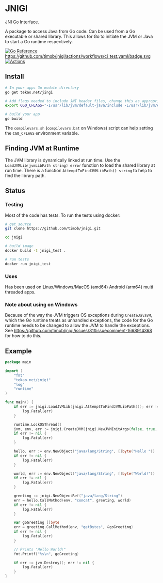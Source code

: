 # JNIGI
JNI Go Interface.

A package to access Java from Go code. Can be used from a Go executable or shared library.
This allows for Go to initiate the JVM or Java to start a Go runtime respectively.

[![Go Reference](https://pkg.go.dev/badge/tekao.net/jnigi.svg)](https://pkg.go.dev/tekao.net/jnigi)
https://github.com/timob/jnigi/actions/workflows/ci_test.yaml/badge.svg [![Actions](https://github.com/timob/jnigi/actions?query=branch%3Amaster)](https://github.com/timob/jnigi/actions/workflows/ci_test.yaml/badge.svg)

## Install
``` bash
# In your apps Go module directory
go get tekao.net/jingi

# Add flags needed to include JNI header files, change this as appropriate for your JDK and OS
export CGO_CFLAGS="-I/usr/lib/jvm/default-java/include -I/usr/lib/jvm/default-java/include/linux"

# build your app
go build
```
The `compilevars.sh` (`compilevars.bat` on Windows) script can help setting the `CGO_CFLAGS` environment variable.

## Finding JVM at Runtime
The JVM library is dynamically linked at run time. Use the `LoadJVMLib(jvmLibPath string) error` function to load the shared library at run time.
There is a function `AttemptToFindJVMLibPath() string` to help to find the library path.

## Status
### Testing
Most of the code has tests. To run the tests using docker:
``` bash
# get source
git clone https://github.com/timob/jnigi.git

cd jnigi

# build image
docker build -t jnigi_test .

# run tests
docker run jnigi_test
```

### Uses
Has been used on Linux/Windows/MacOS (amd64) Android (arm64) multi threaded apps.

### Note about using on Windows
Because of the way the JVM triggers OS exceptions during `CreateJavaVM`, which the Go runtime treats as unhandled exceptions, the code for the Go runtime needs to be changed to allow the JVM to handle the exceptions. See https://github.com/timob/jnigi/issues/31#issuecomment-1668914368 for how to do this.

## Example

```` go
package main

import (
    "fmt"
    "tekao.net/jnigi"
    "log"
    "runtime"
)

func main() {
    if err := jnigi.LoadJVMLib(jnigi.AttemptToFindJVMLibPath()); err != nil {
        log.Fatal(err)
    }

    runtime.LockOSThread()
    jvm, env, err := jnigi.CreateJVM(jnigi.NewJVMInitArgs(false, true, jnigi.DEFAULT_VERSION, []string{"-Xcheck:jni"}))
    if err != nil {
        log.Fatal(err)
    }

    hello, err := env.NewObject("java/lang/String", []byte("Hello "))
    if err != nil {
        log.Fatal(err)
    }

    world, err := env.NewObject("java/lang/String", []byte("World!"))
    if err != nil {
        log.Fatal(err)
    }

    greeting := jnigi.NewObjectRef("java/lang/String")
    err = hello.CallMethod(env, "concat", greeting, world)
    if err != nil {
        log.Fatal(err)
    }

    var goGreeting []byte
    err = greeting.CallMethod(env, "getBytes", &goGreeting)
    if err != nil {
        log.Fatal(err)
    }

    // Prints "Hello World!"
    fmt.Printf("%s\n", goGreeting)

    if err := jvm.Destroy(); err != nil {
        log.Fatal(err)
    }
}
````
